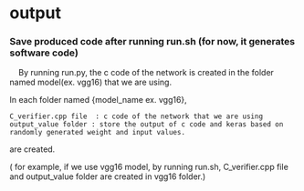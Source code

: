 # output  
### Save produced code after running run.sh (for now, it generates software code)  
 
   
&nbsp;&nbsp;&nbsp;&nbsp;By running run.py, the c code of the network is created in the folder named model(ex. vgg16) that we are using.  

In each folder named {model_name ex. vgg16},  
```
C_verifier.cpp file  : c code of the network that we are using
output_value folder : store the output of c code and keras based on randomly generated weight and input values.  
```
are created.  

( for example, if we use vgg16 model, by running run.sh, C_verifier.cpp file and output_value folder are created in vgg16 folder.)  
